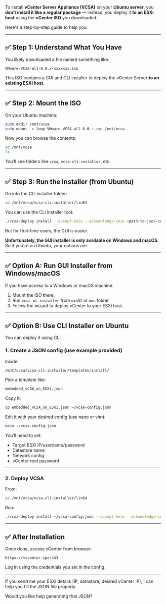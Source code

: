 To install **vCenter Server Appliance (VCSA)** on your **Ubuntu server**, you **don’t install it like a regular package** — instead, you deploy it **to an ESXi host** using the **vCenter ISO** you downloaded.

Here's a step-by-step guide to help you:

---

## ✅ Step 1: Understand What You Have

You likely downloaded a file named something like:

```
VMware-VCSA-all-8.0.x-xxxxxxx.iso
```

This ISO contains a GUI and CLI installer to deploy the vCenter Server **to an existing ESXi host**.

---

## ✅ Step 2: Mount the ISO

On your Ubuntu machine:

```bash
sudo mkdir /mnt/vcsa
sudo mount -o loop VMware-VCSA-all-8.0.*.iso /mnt/vcsa
```

Now you can browse the contents:

```bash
cd /mnt/vcsa
ls
```

You’ll see folders like `vcsa`, `vcsa-cli-installer`, etc.

---

## ✅ Step 3: Run the Installer (from Ubuntu)

Go into the CLI installer folder:

```bash
cd /mnt/vcsa/vcsa-cli-installer/lin64
```

You can use the CLI installer tool:

```bash
./vcsa-deploy install --accept-eula --acknowledge-ceip <path-to-json-config>
```

But for first-time users, the GUI is easier.

**Unfortunately, the GUI installer is only available on Windows and macOS.**
So if you're on Ubuntu, your options are:

---

## ✅ Option A: Run GUI Installer from Windows/macOS

If you have access to a Windows or macOS machine:

1. Mount the ISO there.
2. Run `vcsa-ui-installer` from `win32` or `mac` folder.
3. Follow the wizard to deploy vCenter to your ESXi host.

---

## ✅ Option B: Use CLI Installer on Ubuntu

You can deploy it using CLI.

### 1. Create a JSON config (use example provided)

Inside:

```bash
/mnt/vcsa/vcsa-cli-installer/templates/install/
```

Pick a template like:

```bash
embedded_vCSA_on_ESXi.json
```

Copy it:

```bash
cp embedded_vCSA_on_ESXi.json ~/vcsa-config.json
```

Edit it with your desired config (use nano or vim):

```bash
nano ~/vcsa-config.json
```

You’ll need to set:

* Target ESXi IP/username/password
* Datastore name
* Network config
* vCenter root password

---

### 2. Deploy VCSA

From:

```bash
cd /mnt/vcsa/vcsa-cli-installer/lin64
```

Run:

```bash
./vcsa-deploy install ~/vcsa-config.json --accept-eula --acknowledge-ceip
```

---

## ✅ After Installation

Once done, access vCenter from browser:

```
https://<vcenter-ip>:443
```

Log in using the credentials you set in the config.

---

If you send me your ESXi details (IP, datastore, desired vCenter IP), I can help you fill the JSON file properly.

Would you like help generating that JSON?
